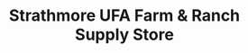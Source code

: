 ---
title: "Strathmore UFA Farm & Ranch Supply Store"
url: /strathmore/strathmore-ufa-farm-and-ranch-supply-store/
shop: hardware
---
